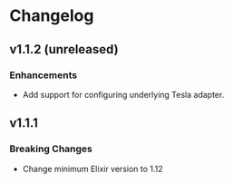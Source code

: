 # Changelog

## v1.1.2 (unreleased)

### Enhancements

- Add support for configuring underlying Tesla adapter.

## v1.1.1

### Breaking Changes

- Change minimum Elixir version to 1.12
